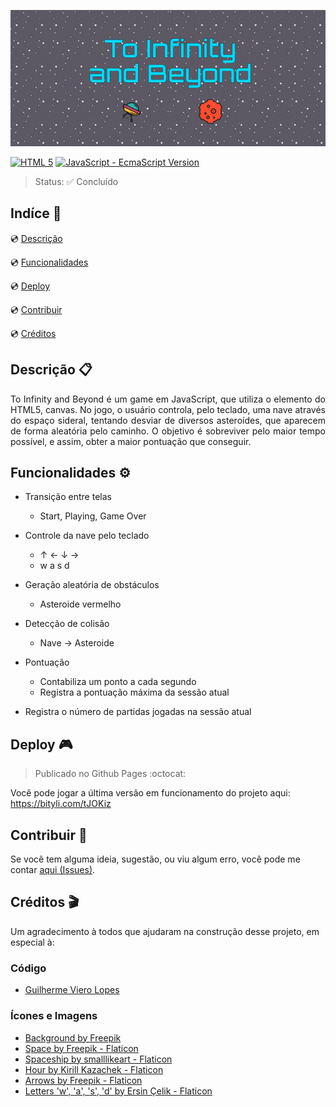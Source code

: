 ![Arte digital contendo o nome do projeto, "To Infinity and Beyond", ao centro em letras grandes, abaixo dele existe um ícone de um OVNI e um ícone de um asteroide. A arte tem fundo estrelado.][banner-img]

<!--Tecnologias Utilizadas e suas versões-->

[![HTML 5][html-badge]][html5-doc] [![JavaScript - EcmaScript Version][js-badge]][js-doc]

> Status: :white_check_mark: Concluído

## Indíce :bookmark_tabs:

:cd: [Descrição](#descrição-clipboard) 

:cd: [Funcionalidades](#funcionalidades-gear)    

:cd: [Deploy](#deploy-video_game) 

:cd: [Contribuir](#contribuir-gift) 

:cd: [Créditos](#créditos-clapper) 

<!-- :cd: [Licença](#licença-notebook_with_decorative_cover) -->

## Descrição :clipboard:

<p style="text-align:justify">
To Infinity and Beyond é um game em JavaScript, que utiliza o elemento do HTML5, canvas. No jogo, o usuário controla, pelo teclado, uma nave através do espaço sideral, tentando desviar de diversos asteroídes, que aparecem de forma aleatória pelo caminho. O objetivo é sobreviver pelo maior tempo possível, e assim, obter a maior pontuação que conseguir.
</p>

## Funcionalidades :gear:
<!-- > Quer mais detalhes sobre como está o desenvolvimento deste projeto? [Clique aqui][tarefas] -->

- Transição entre telas
    - Start, Playing, Game Over

- Controle da nave pelo teclado
    - ↑ ← ↓ →
    - w a s d

- Geração aleatória de obstáculos
    -  Asteroide vermelho

- Detecção de colisão
    - Nave → Asteroide

- Pontuação
    - Contabiliza um ponto a cada segundo
    - Registra a pontuação máxima da sessão atual

- Registra o número de partidas jogadas na sessão atual


## Deploy :video_game:
> Publicado no Github Pages :octocat: 

Você pode jogar a última versão em funcionamento do projeto aqui: https://bityli.com/tJOKiz


## Contribuir :gift:

Se você tem alguma ideia, sugestão, ou viu algum erro, você pode me contar [aqui (Issues)][issues].

## Créditos :clapper:   

Um agradecimento à todos que ajudaram na construção desse projeto, em especial à:

### Código

- [Guilherme Viero Lopes][guilherme-github-profile]

### Ícones e Imagens

- [Background by Freepik][background-freepik]
- [Space by Freepik - Flaticon][space-flaticon]
- [Spaceship by smalllikeart - Flaticon][spaceship-flaticon]
- [Hour by Kirill Kazachek - Flaticon][hour-flaticon]
- [Arrows by Freepik - Flaticon][arrows-flaticon]
- [Letters 'w', 'a', 's', 'd' by Ersin Çelik - Flaticon][letter-flaticon]

<!---Links utilizados no documento-->

[banner-img]: https://github.com/GustavoHerreroNunes/to-infinity-and-beyond/blob/main/src/img/Banner.png

[js-badge]: https://img.shields.io/static/v1?label=&message=ES6&color=gray&style=for-the-badge&logo=JavaScript
[js-doc]: https://developer.mozilla.org/pt-BR/docs/Web/JavaScript

[html-badge]:https://img.shields.io/static/v1?label=&message=html&color=gray&style=for-the-badge&logo=html5
[html5-doc]: https://developer.mozilla.org/en-US/docs/Glossary/HTML5

[issues]: https://github.com/GustavoHerreroNunes/to-infinity-and-beyond/issues

[guilherme-github-profile]: https://github.com/guiviero

[background-freepik]: https://br.freepik.com/fotos-vetores-gratis/padroes

[space-flaticon]: https://www.flaticon.com/free-icons/spaces

[spaceship-flaticon]: https://www.flaticon.com/free-icons/spaceships

[hour-flaticon]: https://www.flaticon.com/free-icons/hour

[arrows-flaticon]: https://www.flaticon.com/free-icons/arrow

[letter-flaticon]: https://www.flaticon.com/free-icons/shapes-and-symbols
